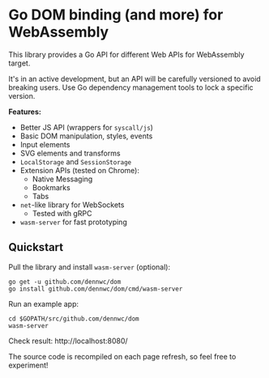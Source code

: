 # Go DOM binding (and more) for WebAssembly

This library provides a Go API for different Web APIs for WebAssembly target.

It's in an active development, but an API will be carefully versioned to
avoid breaking users.
Use Go dependency management tools to lock a specific version.

**Features:**

- Better JS API (wrappers for `syscall/js`)
- Basic DOM manipulation, styles, events
- Input elements
- SVG elements and transforms
- `LocalStorage` and `SessionStorage`
- Extension APIs (tested on Chrome):
    - Native Messaging
    - Bookmarks
    - Tabs
- `net`-like library for WebSockets
    - Tested with gRPC
- `wasm-server` for fast prototyping

## Quickstart

Pull the library and install `wasm-server` (optional):

```
go get -u github.com/dennwc/dom
go install github.com/dennwc/dom/cmd/wasm-server
```

Run an example app:

```
cd $GOPATH/src/github.com/dennwc/dom
wasm-server
```

Check result: http://localhost:8080/

The source code is recompiled on each page refresh, so feel free to experiment!